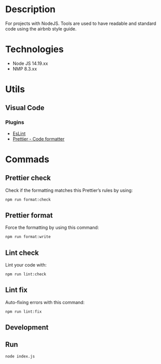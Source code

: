# Description

For projects with NodeJS. Tools are used to have readable and standard code using the airbnb style guide.

# Technologies

- Node JS 14.19.xx
- NMP 8.3.xx

# Utils

## Visual Code

### Plugins

- [EsLint](https://marketplace.visualstudio.com/items?itemName=esbenp.prettier-vscode)
- [Prettier - Code formatter](https://marketplace.visualstudio.com/items?itemName=dbaeumer.vscode-eslint)

# Commads

## Prettier check

Check if the formatting matches this Prettier’s rules by using:

```bash
npm run format:check
```

## Prettier format

Force the formatting by using this command:

```bash
npm run format:write
```

## Lint check

Lint your code with:

```bash
npm run lint:check
```

## Lint fix

Auto-fixing errors with this command:

```bash
npm run lint:fix
```

## Development

## Run

```bash
node index.js
```
